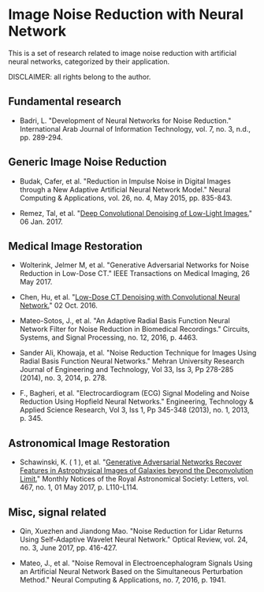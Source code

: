 # Image Noise Reduction with Neural Network

This is a set of research related to image noise reduction with artificial neural networks, categorized by their application.

DISCLAIMER: all rights belong to the author.

## Fundamental research

- Badri, L. "Development of Neural Networks for Noise Reduction." International Arab Journal of Information Technology, vol. 7, no. 3, n.d., pp. 289-294.

## Generic Image Noise Reduction
- Budak, Cafer, et al. "Reduction in Impulse Noise in Digital Images through a New Adaptive Artificial Neural Network Model." Neural Computing & Applications, vol. 26, no. 4, May 2015, pp. 835-843.

- Remez, Tal, et al. "[Deep Convolutional Denoising of Low-Light Images.](http://arxiv.org/abs/1701.01687 )" 06 Jan. 2017.

## Medical Image Restoration
- Wolterink, Jelmer M, et al. "Generative Adversarial Networks for Noise Reduction in Low-Dose CT." IEEE Transactions on Medical Imaging, 26 May 2017.

- Chen, Hu, et al. "[Low-Dose CT Denoising with Convolutional Neural Network.](https://arxiv.org/abs/1610.00321?)" 02 Oct. 2016.

- Mateo-Sotos, J., et al. "An Adaptive Radial Basis Function Neural Network Filter for Noise Reduction in Biomedical Recordings." Circuits, Systems, and Signal Processing, no. 12, 2016, p. 4463.

- Sander Ali, Khowaja, et al. "Noise Reduction Technique for Images Using Radial Basis Function Neural Networks." Mehran University Research Journal of Engineering and Technology, Vol 33, Iss 3, Pp 278-285 (2014), no. 3, 2014, p. 278.

- F., Bagheri, et al. "Electrocardiogram (ECG) Signal Modeling and Noise Reduction Using Hopfield Neural Networks." Engineering, Technology & Applied Science Research, Vol 3, Iss 1, Pp 345-348 (2013), no. 1, 2013, p. 345.

## Astronomical Image Restoration

- Schawinski, K. ( 1 ), et al. "[Generative Adversarial Networks Recover Features in Astrophysical Images of Galaxies beyond the Deconvolution Limit.](https://www.scopus.com/record/display.uri?eid=2-s2.0-85018278721&origin=inward&txGid=EA1F413681FBEFF450F9B360F13A01DD.wsnAw8kcdt7IPYLO0V48gA%3a1)" Monthly Notices of the Royal Astronomical Society: Letters, vol. 467, no. 1, 01 May 2017, p. L110-L114.

## Misc, signal related
- Qin, Xuezhen and Jiandong Mao. "Noise Reduction for Lidar Returns Using Self-Adaptive Wavelet Neural Network." Optical Review, vol. 24, no. 3, June 2017, pp. 416-427.

- Mateo, J., et al. "Noise Removal in Electroencephalogram Signals Using an Artificial Neural Network Based on the Simultaneous Perturbation Method." Neural Computing & Applications, no. 7, 2016, p. 1941.
